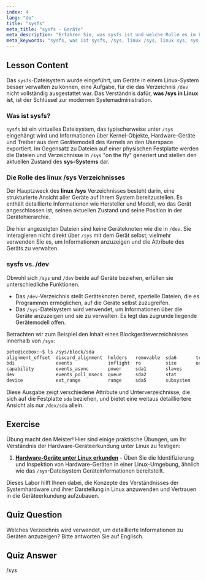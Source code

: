 ```yaml
---
index: 4
lang: "de"
title: "sysfs"
meta_title: "sysfs - Geräte"
meta_description: "Erfahren Sie, was sysfs ist und welche Rolle es im Linux-Sys-System spielt. Dieser Leitfaden erklärt das Linux /sys-Verzeichnis, ein virtuelles Dateisystem für Geräteinformationen, und grenzt es von /dev ab."
meta_keywords: "sysfs, was ist sysfs, /sys, linux /sys, linux sys, sys system, virtuelles Dateisystem, linux geräte, /dev"
---
```


## Lesson Content

Das `sysfs`-Dateisystem wurde eingeführt, um Geräte in einem Linux-System besser verwalten zu können, eine Aufgabe, für die das Verzeichnis `/dev` nicht vollständig ausgestattet war. Das Verständnis dafür, **was /sys in Linux ist**, ist der Schlüssel zur modernen Systemadministration.

### Was ist sysfs?

`sysfs` ist ein virtuelles Dateisystem, das typischerweise unter `/sys` eingehängt wird und Informationen über Kernel-Objekte, Hardware-Geräte und Treiber aus dem Gerätemodell des Kernels an den Userspace exportiert. Im Gegensatz zu Dateien auf einer physischen Festplatte werden die Dateien und Verzeichnisse in `/sys` "on the fly" generiert und stellen den aktuellen Zustand des **sys-Systems** dar.

### Die Rolle des linux /sys Verzeichnisses

Der Hauptzweck des **linux /sys** Verzeichnisses besteht darin, eine strukturierte Ansicht aller Geräte auf Ihrem System bereitzustellen. Es enthält detaillierte Informationen wie Hersteller und Modell, wo das Gerät angeschlossen ist, seinen aktuellen Zustand und seine Position in der Gerätehierarchie.

Die hier angezeigten Dateien sind keine Geräteknoten wie die in `/dev`. Sie interagieren nicht direkt über `/sys` mit dem Gerät selbst; vielmehr verwenden Sie es, um Informationen anzuzeigen und die Attribute des Geräts zu verwalten.

### sysfs vs. /dev

Obwohl sich `/sys` und `/dev` beide auf Geräte beziehen, erfüllen sie unterschiedliche Funktionen.

- Das `/dev`-Verzeichnis stellt Geräteknoten bereit, spezielle Dateien, die es Programmen ermöglichen, auf die Geräte selbst zuzugreifen.
- Das `/sys`-Dateisystem wird verwendet, um Informationen über die Geräte anzuzeigen und sie zu verwalten. Es legt das zugrunde liegende Gerätemodell offen.

Betrachten wir zum Beispiel den Inhalt eines Blockgeräteverzeichnisses innerhalb von `/sys`:

```bash
pete@icebox:~$ ls /sys/block/sda
alignment_offset  discard_alignment  holders   removable  sda6       trace
bdi               events             inflight  ro         size       uevent
capability        events_async       power     sda1       slaves
dev               events_poll_msecs  queue     sda2       stat
device            ext_range          range     sda5       subsystem
```

Diese Ausgabe zeigt verschiedene Attribute und Unterverzeichnisse, die sich auf die Festplatte `sda` beziehen, und bietet eine weitaus detailliertere Ansicht als nur `/dev/sda` allein.

## Exercise

Übung macht den Meister! Hier sind einige praktische Übungen, um Ihr Verständnis der Hardware-Geräteerkundung unter Linux zu festigen:

1. **[Hardware-Geräte unter Linux erkunden](https://labex.io/de/labs/comptia-explore-hardware-devices-in-linux-590861)** - Üben Sie die Identifizierung und Inspektion von Hardware-Geräten in einer Linux-Umgebung, ähnlich wie das `/sys`-Dateisystem Geräteinformationen bereitstellt.

Dieses Labor hilft Ihnen dabei, die Konzepte des Verständnisses der Systemhardware und ihrer Darstellung in Linux anzuwenden und Vertrauen in die Geräteerkundung aufzubauen.

## Quiz Question

Welches Verzeichnis wird verwendet, um detaillierte Informationen zu Geräten anzuzeigen? Bitte antworten Sie auf Englisch.

## Quiz Answer

/sys
